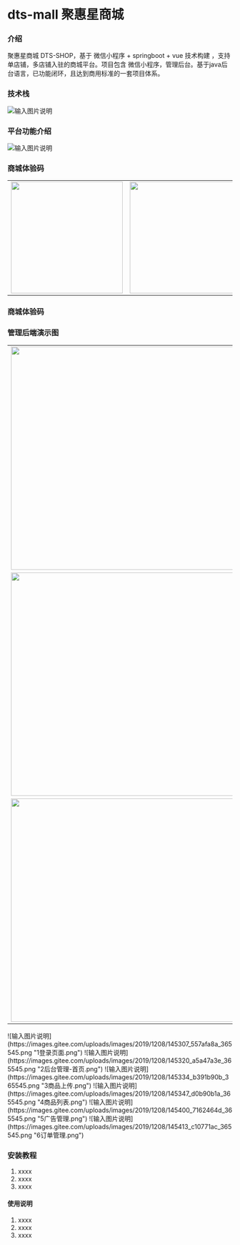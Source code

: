 # dts-mall 聚惠星商城

### 介绍
聚惠星商城 DTS-SHOP，基于 微信小程序 + springboot + vue 技术构建 ，支持单店铺，多店铺入驻的商城平台。项目包含 微信小程序，管理后台。基于java后台语言，已功能闭环，且达到商用标准的一套项目体系。

### 技术栈
![输入图片说明](https://images.gitee.com/uploads/images/2019/1128/231403_2801a293_365545.png "技术栈.png")

### 平台功能介绍
![输入图片说明](https://images.gitee.com/uploads/images/2019/1128/232156_2fa40a56_365545.jpeg "聚惠星商城.jpg")

### 商城体验码
<table border="0">
<tbody>
   <tr>
     <td align="left" valign="middle">
        <img height="250" src="https://images.gitee.com/uploads/images/2019/1130/231510_d7ac1c17_365545.jpeg">
     </td>
     <td align="right" valign="middle">
	<a href="https://jq.qq.com/?_wv=1027&k=5yH6R5E">
           <img height="250" src="https://images.gitee.com/uploads/images/2019/1208/142050_9dd4d015_365545.png?raw=true">
	</a>
     </td>
    </tr>
</tbody>
</table>

### 商城体验码

### 管理后端演示图
<table border="0">
<tbody>
   <tr>
     <td align="left" valign="middle">
        <img height="500" src="https://images.gitee.com/uploads/images/2019/1208/145307_557afa8a_365545.png">
     </td>
     <td align="left" valign="middle">
        <img height="500" src="https://images.gitee.com/uploads/images/2019/1208/145320_a5a47a3e_365545.png">
     </td>
    </tr>
    <tr>
     <td align="left" valign="middle">
        <img height="500" src="https://images.gitee.com/uploads/images/2019/1208/145334_b391b90b_365545.png">
     </td>
     <td align="left" valign="middle">
        <img height="500" src="https://images.gitee.com/uploads/images/2019/1208/145347_d0b90b1a_365545.png">
     </td>
    </tr>
   <tr>
     <td align="left" valign="middle">
        <img height="500" src="https://images.gitee.com/uploads/images/2019/1208/145400_7162464d_365545.png">
     </td>
     <td align="left" valign="middle">
        <img height="500" src="https://images.gitee.com/uploads/images/2019/1208/145413_c10771ac_365545.png">
     </td>
    </tr>
</tbody>
</table>
![输入图片说明](https://images.gitee.com/uploads/images/2019/1208/145307_557afa8a_365545.png "1登录页面.png")
![输入图片说明](https://images.gitee.com/uploads/images/2019/1208/145320_a5a47a3e_365545.png "2后台管理-首页.png")
![输入图片说明](https://images.gitee.com/uploads/images/2019/1208/145334_b391b90b_365545.png "3商品上传.png")
![输入图片说明](https://images.gitee.com/uploads/images/2019/1208/145347_d0b90b1a_365545.png "4商品列表.png")
![输入图片说明](https://images.gitee.com/uploads/images/2019/1208/145400_7162464d_365545.png "5广告管理.png")
![输入图片说明](https://images.gitee.com/uploads/images/2019/1208/145413_c10771ac_365545.png "6订单管理.png")

### 安装教程

1.  xxxx
2.  xxxx
3.  xxxx

#### 使用说明

1.  xxxx
2.  xxxx
3.  xxxx
